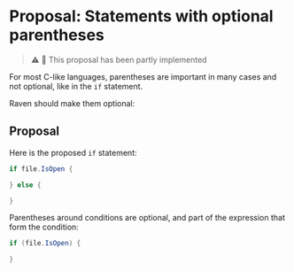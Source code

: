 # Proposal: Statements with optional parentheses

> ⚠️ 🧩 This proposal has been partly implemented

For most C-like languages, parentheses are important in many cases and not optional, like in the `if` statement.

Raven should make them optional:

## Proposal

Here is the proposed ``if`` statement:

```c#
if file.IsOpen {

} else {

}
```

Parentheses around conditions are optional, and part of the expression that form the condition:

```c#
if (file.IsOpen) {

}
```